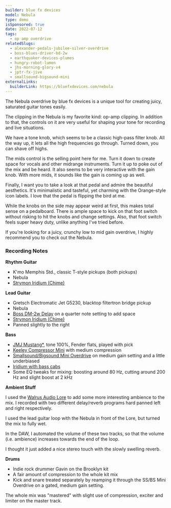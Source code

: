 ```yaml
---
builder: blue fx devices
model: Nebula
type: demo
isSponsored: true
date: 2022-07-12
tags:
  - op amp overdrive
relatedSlugs:
  - alexander-pedals-jubilee-silver-overdrive
  - boss-blues-driver-bd-2w
  - earthquaker-devices-plumes
  - hungry-robot-lumen
  - jhs-morning-glory-v4
  - jptr-fx-jive
  - smallsound-bigsound-mini
externalLinks:
  builderLink: https://bluefxdevices.com/nebula
---
```


The Nebula overdrive by blue fx devices is a unique tool for creating juicy, saturated guitar tones easily.

The clipping in the Nebula is my favorite kind: op-amp clipping. In addition to that, the controls on it are very useful for shaping your tone for recording and live situations.

We have a tone knob, which seems to be a classic high-pass filter knob. All the way up, it lets all the high frequencies go through. Turned down, you can shave off highs.

The mids control is the selling point here for me. Turn it down to create space for vocals and other midrange instruments. Turn it up to poke out of the mix and be heard. It also seems to be very interactive with the gain knob. With more mids, it sounds like the gain is coming up as well.

Finally, I want you to take a look at that pedal and admire the beautiful aesthetics. It's minimalistic and tasteful, yet charming with the Orange-style icon labels. I love that the pedal is flipping the bird at me.

While the knobs on the side may appear weird at first, this makes total sense on a pedalboard. There is ample space to kick on that foot switch without risking to hit the knobs and change settings. Also, that foot switch feels super heavy duty, unlike anything I've tried before.

If you're looking for a juicy, crunchy low to mid gain overdrive, I highly recommend you to check out the Nebula.

### Recording Notes

**Rhythm Guitar**

- K'mo Memphis Std., classic T-style pickups (both pickups)
- Nebula
- [Strymon Iridium (Chime)](/demos/strymon-iridium)

**Lead Guitar**

- Gretsch Electromatic Jet G5230, blacktop filtertron bridge pickup
- Nebula
- [Boss DM-2w Delay](/demos/boss-dm-2w-delay) on a quarter note setting to add space
- [Strymon Iridium (Chime)](/demos/strymon-iridium)
- Panned slightly to the right

**Bass**

- [JMJ Mustang\*](https://sweetwater.sjv.io/R5A6bg), tone 100%, Fender flats, played with pick
- [Keeley Compressor Mini](/demos/keeley-electronics-compressor-mini) with medium compression
- [Smallsound/Bigsound Mini Overdrive](/demos/smallsound-bigsound-mini) on medium gain setting and a little underbiased
- [Iridium with bass cabs](/posts/strymon-iridium-bass-ownhammer-ir/)
- Some EQ tweaks for mixing: boosting around 80 Hz, cutting around 200 Hz and slight boost at 2 kHz

**Ambient Stuff**

I used the [Walrus Audio Lore](/demos/walrus-audio-lore) to add some more interesting ambience to the mix. I recorded with two different delay/reverb programs hard panned left and right respectively.

I used the lead guitar loop with the Nebula in front of the Lore, but turned the mix to fully wet.

In the DAW, I automated the volume of these two tracks, so that the volume (i.e. ambience) increases towards the end of the loop.

I thought it just added a nice stereo touch with the slowly swelling reverb.

**Drums**

- Indie rock drummer Gavin on the Brooklyn kit
- A fair amount of compression to the whole kit mix
- Kick and snare treated separately by reamping it through the SS/BS Mini Overdrive on a gated, medium gain setting.

The whole mix was "mastered" with slight use of compression, exciter and limiter on the master track.
